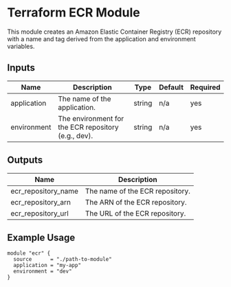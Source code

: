# Terraform ECR Module

This module creates an Amazon Elastic Container Registry (ECR) repository with a name and tag derived from the application and environment variables.

## Inputs

| Name          | Description                                           | Type   | Default | Required |
|---------------|-------------------------------------------------------|--------|---------|----------|
| application   | The name of the application.                         | string | n/a     | yes      |
| environment   | The environment for the ECR repository (e.g., dev).  | string | n/a     | yes      |

## Outputs

| Name                  | Description                          |
|-----------------------|--------------------------------------|
| ecr_repository_name   | The name of the ECR repository.     |
| ecr_repository_arn    | The ARN of the ECR repository.      |
| ecr_repository_url    | The URL of the ECR repository.      |

## Example Usage

```hcl
module "ecr" {
  source      = "./path-to-module"
  application = "my-app"
  environment = "dev"
}